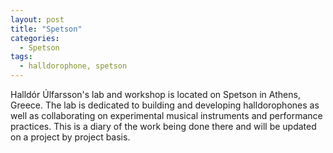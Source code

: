 ```yaml
---
layout: post
title: "Spetson"
categories:
  - Spetson
tags:
  - halldorophone, spetson
---
```

Halldór Úlfarsson's lab and workshop is located on Spetson in Athens, Greece. The lab is dedicated to building and developing halldorophones as well as collaborating on experimental musical instruments and performance practices. This is a diary of the work being done there and will be updated on a project by project basis.
